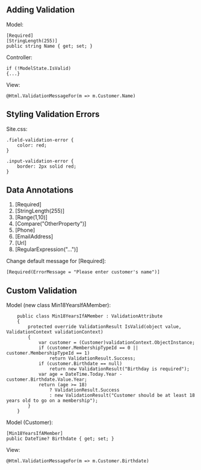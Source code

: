 ﻿## Adding Validation
Model:
```
[Required]
[StringLength(255)]
public string Name { get; set; }
```
Controller:
```
if (!ModelState.IsValid)
{...}
```
View:
```
@Html.ValidationMessageFor(m => m.Customer.Name)
```

## Styling Validation Errors
Site.css:
```
.field-validation-error {
    color: red;
}

.input-validation-error {
    border: 2px solid red;
}
```

## Data Annotations
1. [Required]
2. [StringLength(255)]
3. [Range(1,10)]
4. [Compare("OtherProperty")]
5. [Phone]
6. [EmailAddress]
7. [Url]
8. [RegularExpression("...")]

Change default message for [Required]:
```
[Required(ErrorMessage = "Please enter customer's name")]
```

## Custom Validation
Model (new class Min18YearsIfAMember):
```
    public class Min18YearsIfAMember : ValidationAttribute
    {
        protected override ValidationResult IsValid(object value, ValidationContext validationContext)
        {
            var customer = (Customer)validationContext.ObjectInstance;
            if (customer.MembershipTypeId == 0 || customer.MembershipTypeId == 1)
                return ValidationResult.Success;
            if (customer.Birthdate == null)
                return new ValidationResult("Birthday is required");
            var age = DateTime.Today.Year - customer.Birthdate.Value.Year;
            return (age >= 18)
                ? ValidationResult.Success
                : new ValidationResult("Customer should be at least 18 years old to go on a membership");
        }
    }
```
Model (Customer):
```
[Min18YearsIfAMember]
public DateTime? Birthdate { get; set; }
```
View:
```
@Html.ValidationMessageFor(m => m.Customer.Birthdate)
```
